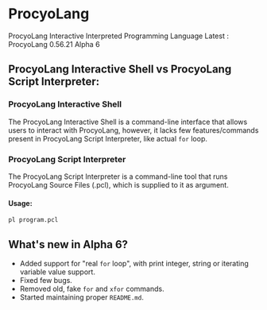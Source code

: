 # ProcyoLang
ProcyoLang Interactive Interpreted Programming Language
Latest : ProcyoLang 0.56.21 Alpha 6

## ProcyoLang Interactive Shell vs ProcyoLang Script Interpreter:
### ProcyoLang Interactive Shell
The ProcyoLang Interactive Shell is a command-line interface that allows users to interact with ProcyoLang, however, it lacks few features/commands present in ProcyoLang Script Interpreter, like actual `for` loop.
### ProcyoLang Script Interpreter
The ProcyoLang Script Interpreter is a command-line tool that runs ProcyoLang Source Files (.pcl), which is supplied to it as argument.

#### Usage:
`pl program.pcl`

## What's new in Alpha 6?
* Added support for "real `for` loop", with print integer, string or iterating variable value support.
* Fixed few bugs.
* Removed old, fake `for` and `xfor` commands.
* Started maintaining proper `README.md`.